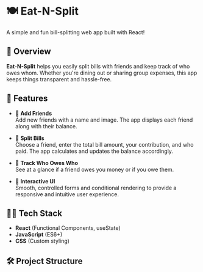 # 🍽️ Eat-N-Split

A simple and fun bill-splitting web app built with React!

## 📌 Overview

**Eat-N-Split** helps you easily split bills with friends and keep track of who owes whom. Whether you're dining out or sharing group expenses, this app keeps things transparent and hassle-free.

## 🚀 Features

- 👥 **Add Friends**  
  Add new friends with a name and image. The app displays each friend along with their balance.

- 💸 **Split Bills**  
  Choose a friend, enter the total bill amount, your contribution, and who paid. The app calculates and updates the balance accordingly.

- 🔁 **Track Who Owes Who**  
  See at a glance if a friend owes you money or if you owe them.

- 🎯 **Interactive UI**  
  Smooth, controlled forms and conditional rendering to provide a responsive and intuitive user experience.

## 🧑‍💻 Tech Stack

- **React** (Functional Components, useState)
- **JavaScript** (ES6+)
- **CSS** (Custom styling)

## 🛠️ Project Structure

